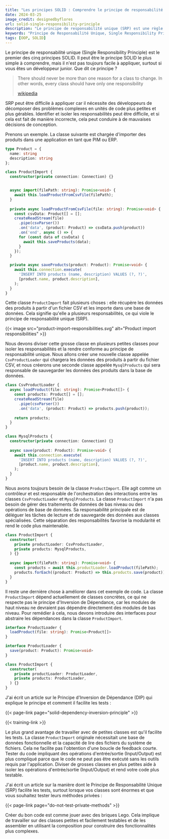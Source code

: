 ```yaml
---
title: "Les principes SOLID : Comprendre le principe de responsabilité unique"
date: 2024-03-25
image_credit: designedbyflores
url: solid-single-responsibility-principle
description: "Le principe de responsabilité unique (SRP) est une règle d'ingénierie logicielle qui peut aider les développeurs à écrire du code plus maintenable et testable. En suivant ce principe, les développeurs peuvent décomposer des problèmes complexes en unités de code plus petites et plus gérables, ce qui rend le code plus facile à comprendre et à maintenir."
keywords: "Principe de Responsabilité Unique, Single Responsibility Principle,SRP,SOLID Principles,SOLID,Code modulaire,Software Development logiciel,Object-Oriented Programming, Programmation Orienté Objet,POO,OOP"
tags: [OOP, SOLID]
---
```


Le principe de responsabilité unique (Single Responsibility Principle) est le premier des cinq principes SOLID. Il peut être le principe SOLID le plus simple à comprendre, mais il n'est pas toujours facile à appliquer, surtout si vous êtes un développeur junior. Que dit ce principe ?

>There should never be more than one reason for a class to change. In other words, every class should have only one responsibility
>
>[wikipedia](https://en.wikipedia.org/wiki/SOLID)

SRP peut être difficile à appliquer car il nécessite des développeurs de décomposer des problèmes complexes en unités de code plus petites et plus gérables. Identifier et isoler les responsabilités peut être difficile, et si cela est fait de manière incorrecte, cela peut conduire à de mauvaises décisions de conception.

Prenons un exemple. La classe suivante est chargée d'importer des produits dans une application en tant que PIM ou ERP.

```ts
type Product = {
  name: string
  description: string
};

class ProductImport {
  constructor(private connection: Connection) {}


  async import(filePath: string): Promise<void> {
    await this.loadProductFromCsvFile(filePath);
  }
  
  private async loadProductFromCsvFile(file: string): Promise<void> {
    const csvData: Product[] = [];
    createReadStream(file)
      .pipe(csvParser())
      .on('data', (product: Product) => csvData.push(product))
      .on('end', async () => {
      for (const data of csvData) {
        await this.saveProducts(data);
      }
    });
  }

  private async saveProducts(product: Product): Promise<void> {
    await this.connection.execute(
      'INSERT INTO products (name, description) VALUES (?, ?)',
      [product.name, product.description],
    );
  }
}
```

Cette classe `ProductImport` fait plusieurs choses : elle récupère les données des produits à partir d'un fichier CSV et les importe dans une base de données. Cela signifie qu'elle a plusieurs responsabilités, ce qui viole le principe de responsabilité unique (SRP).

{{< image src="product-import-responsibilities.svg" alt="Product import responsibilities" >}}

Nous devons diviser cette grosse classe en plusieurs petites classes pour isoler les responsabilités et la rendre conforme au principe de responsabilité unique. Nous allons créer une nouvelle classe appelée `CsvProductLoader` qui chargera les données des produits à partir du fichier CSV, et nous créerons une seconde classe appelée `MysqlProducts` qui sera responsable de sauvegarder les données des produits dans la base de données.

```ts
class CsvProductLoader {
  async loadProduct(file: string): Promise<Product[]> {
    const products: Product[] = [];
    createReadStream(file)
      .pipe(csvParser())
      .on('data', (product: Product) => products.push(product));
    
    return products;
  }
}

class MysqlProducts {
  constructor(private connection: Connection) {}
    
  async save(product: Product): Promise<void> {
    await this.connection.execute(
      'INSERT INTO products (name, description) VALUES (?, ?)',
      [product.name, product.description],
    );
  }
}
```

Nous avons toujours besoin de la classe `ProductImport`. Elle agit comme un contrôleur et est responsable de l'orchestration des interactions entre les classes `CsvProductLoader` et `MysqlProducts`. La classe `ProductImport` n'a pas besoin de gérer des traitements de données de bas niveau ou des opérations de base de données. Sa responsabilité principale est de déléguer les tâches de lecture et de sauvegarde des données aux classes spécialisées. Cette séparation des responsabilités favorise la modularité et rend le code plus maintenable.

```ts
class ProductImport {
  constructor(
    private productLoader: CsvProductLoader,
    private products: MysqlProducts,
  ) {}
    
  async import(filePath: string): Promise<void> {
    const products = await this.productLoader.loadProduct(filePath);
    products.forEach((product: Product) => this.products.save(product));
  }
}
```

Il reste une dernière chose à améliorer dans cet exemple de code. La classe `ProductImport` dépend actuellement de classes concrètes, ce qui ne respecte pas le principe d'Inversion de Dépendance, car les modules de haut niveau ne devraient pas dépendre directement des modules de bas niveau. Pour remédier à cela, nous devons introduire des interfaces pour abstraire les dépendances dans la classe `ProductImport`.

```ts
interface ProductLoader {
  loadProduct(file: string): Promise<Product[]>
}

interface ProductLoader {
  save(product: Product): Promise<void>
}

class ProductImport {
  constructor(
    private productLoader: ProductLoader,
    private products: ProductLoader,
  ) {}
}
```
J'ai écrit un article sur le Principe d'Inversion de Dépendance (DIP) qui explique le principe et comment il facilite les tests :

{{< page-link page="solid-dependency-inversion-principle" >}}

{{< training-link >}}

Le plus grand avantage de travailler avec de petites classes est qu'il facilite les tests. La classe `ProductImport` originale nécessitait une base de données fonctionnelle et la capacité de lire des fichiers du système de fichiers. Cela ne facilite pas l'obtention d'une boucle de feedback courte. Tester du code impliquant des opérations d'entrée/sortie (Input/Output) est plus compliqué parce que le code ne peut pas être exécuté sans les outils requis par l'application. Diviser de grosses classes en plus petites aide à isoler les opérations d'entrée/sortie (Input/Output) et rend votre code plus testable.

J'ai écrit un article sur la manière dont le Principe de Responsabilité Unique (SRP) facilite les tests, surtout lorsque vos classes sont énormes et que vous souhaitez tester leurs méthodes privées :

{{< page-link page="do-not-test-private-methods" >}}

Créer du bon code est comme jouer avec des briques Lego. Cela implique de travailler sur des classes petites et facilement testables et de les assembler en utilisant la composition pour construire des fonctionnalités plus complexes.

